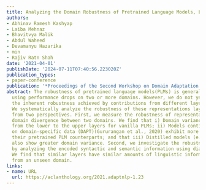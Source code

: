 ```yaml
---
title: Analyzing the Domain Robustness of Pretrained Language Models, Layer by Layer
authors:
- Abhinav Ramesh Kashyap
- Laiba Mehnaz
- Bhavitvya Malik
- Abdul Waheed
- Devamanyu Hazarika
- min
- Rajiv Ratn Shah
date: '2021-04-01'
publishDate: '2024-07-11T07:40:56.223020Z'
publication_types:
- paper-conference
publication: '*Proceedings of the Second Workshop on Domain Adaptation for NLP*'
abstract: The robustness of pretrained language models(PLMs) is generally measured
  using performance drops on two or more domains. However, we do not yet understand
  the inherent robustness achieved by contributions from different layers of a PLM.
  We systematically analyze the robustness of these representations layer by layer
  from two perspectives. First, we measure the robustness of representations by using
  domain divergence between two domains. We find that i) Domain variance increases
  from the lower to the upper layers for vanilla PLMs; ii) Models continuously pretrained
  on domain-specific data (DAPT)(Gururangan et al., 2020) exhibit more variance than
  their pretrained PLM counterparts; and that iii) Distilled models (e.g., DistilBERT)
  also show greater domain variance. Second, we investigate the robustness of representations
  by analyzing the encoded syntactic and semantic information using diagnostic probes.
  We find that similar layers have similar amounts of linguistic information for data
  from an unseen domain.
links:
- name: URL
  url: https://aclanthology.org/2021.adaptnlp-1.23
---
```

